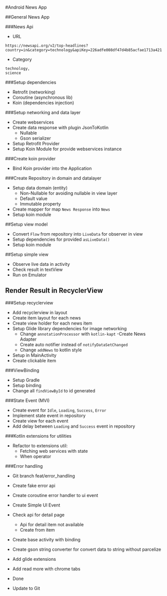 #Android News App

##General News App

###News Api

- URL
```
https://newsapi.org/v2/top-headlines?country=in&category=technology&apiKey=226adfe008df47d4b85acfae1713a421
```
- Category
```
technology,
science
```

###Setup dependencies
- Retrofit (networking)
- Coroutine (asynchronous lib)
- Koin (dependencies injection)

###Setup networking and data layer
- Create webservices
- Create data response with plugin JsonToKotlin
    - Nullable
    - Gson serializer
- Setup Retrofit Provider
- Setup Koin Module for provide webservices instance

###Create koin provider
- Bind Koin provider into the Application

###Create Repository in domain and datalayer
- Setup data domain (entity)
    - Non-Nullable for avoiding nullable in view layer
    - Default value
    - Immutable property
- Create mapper for map `News Response` into `News`
- Setup koin module

##Setup view model
- Convert `Flow` from repository into `LiveData` for observer in view
- Setup dependencies for provided `asLiveData()`
- Setup koin module

##Setup simple view
- Observe live data in activity
- Check result in textView
- Run on Emulator

## Render Result in RecyclerView

###Setup recyclerview
- Add recyclerview in layout
- Create item layout for each news
- Create view holder for each news item
- Setup Glide library dependencies for image networking
  - Change `annotationProcessor` with `kotlin-kapt`
-Create News Adapter
  - Create auto notifier instead of `notifyDataSetChanged`
  - Change `addNews` to kotlin style
- Setup in MainActivity
- Create clickable item

###ViewBinding
- Setup Gradle
- Setup binding
- Change all `findViewById` to id generated

###State Event (MVI)
- Create event for `Idle`, `Loading`, `Success`, `Error`
- Implement state event in repository
- Create view for each event
- Add delay between `Loading` and `Success` event in repository

###Kotlin extensions for utilities
- Refactor to extensions util:
  - Fetching web services with state
  - When operator

###Error handling
- Git branch feat/error_handling
- Create fake error api
- Create coroutine error handler to ui event
- Create Simple UI Event
- Check api for detail page
  - Api for detail item not available
  - Create from item

- Create base activity with binding
- Create gson string converter for convert data to string without parcelize
- Add glide extensions
- Add read more with chrome tabs

- Done
- Update to Git



